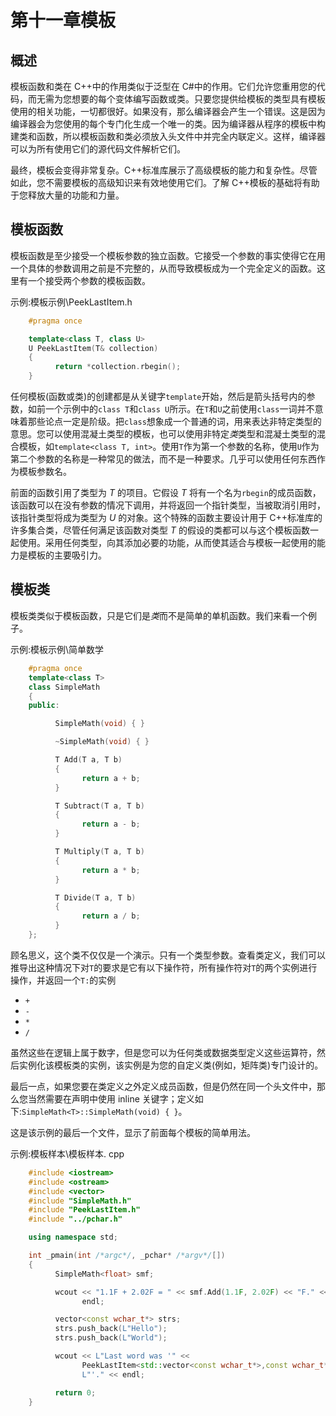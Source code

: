 # 第十一章模板

## 概述

模板函数和类在 C++中的作用类似于泛型在 C#中的作用。它们允许您重用您的代码，而无需为您想要的每个变体编写函数或类。只要您提供给模板的类型具有模板使用的相关功能，一切都很好。如果没有，那么编译器会产生一个错误。这是因为编译器会为您使用的每个专门化生成一个唯一的类。因为编译器从程序的模板中构建类和函数，所以模板函数和类必须放入头文件中并完全内联定义。这样，编译器可以为所有使用它们的源代码文件解析它们。

最终，模板会变得非常复杂。C++标准库展示了高级模板的能力和复杂性。尽管如此，您不需要模板的高级知识来有效地使用它们。了解 C++模板的基础将有助于您释放大量的功能和力量。

## 模板函数

模板函数是至少接受一个模板参数的独立函数。它接受一个参数的事实使得它在用一个具体的参数调用之前是不完整的，从而导致模板成为一个完全定义的函数。这里有一个接受两个参数的模板函数。

示例:模板示例\PeekLastItem.h

```cpp
    #pragma once

    template<class T, class U>
    U PeekLastItem(T& collection)
    {
          return *collection.rbegin();
    }

```

任何模板(函数或类)的创建都是从关键字`template`开始，然后是箭头括号内的参数，如前一个示例中的`class T`和`class U`所示。在`T`和`U`之前使用`class`一词并不意味着那些论点一定是阶级。把`class`想象成一个普通的词，用来表达非特定类型的意思。您可以使用混凝土类型的模板，也可以使用非特定*类*类型和混凝土类型的混合模板，如`template<class T, int>`。使用`T`作为第一个参数的名称，使用`U`作为第二个参数的名称是一种常见的做法，而不是一种要求。几乎可以使用任何东西作为模板参数名。

前面的函数引用了类型为 *T* 的项目。它假设 *T* 将有一个名为`rbegin`的成员函数，该函数可以在没有参数的情况下调用，并将返回一个指针类型，当被取消引用时，该指针类型将成为类型为 *U* 的对象。这个特殊的函数主要设计用于 C++标准库的许多集合类，尽管任何满足该函数对类型 *T* 的假设的类都可以与这个模板函数一起使用。采用任何类型，向其添加必要的功能，从而使其适合与模板一起使用的能力是模板的主要吸引力。

## 模板类

模板类类似于模板函数，只是它们是*类*而不是简单的单机函数。我们来看一个例子。

示例:模板示例\简单数学

```cpp
    #pragma once
    template<class T>
    class SimpleMath
    {
    public:

          SimpleMath(void) { }

          ~SimpleMath(void) { }

          T Add(T a, T b)
          {
                return a + b;
          }

          T Subtract(T a, T b)
          {
                return a - b;
          }

          T Multiply(T a, T b)
          {
                return a * b;
          }

          T Divide(T a, T b)
          {
                return a / b;
          }
    };

```

顾名思义，这个类不仅仅是一个演示。只有一个类型参数。查看类定义，我们可以推导出这种情况下对`T`的要求是它有以下操作符，所有操作符对`T`的两个实例进行操作，并返回一个`T:`的实例

*   `+`
*   `-`
*   `*`
*   `/`

虽然这些在逻辑上属于数字，但是您可以为任何类或数据类型定义这些运算符，然后实例化该模板类的实例，该实例是为您的自定义类(例如，矩阵类)专门设计的。

最后一点，如果您要在类定义之外定义成员函数，但是仍然在同一个头文件中，那么您当然需要在声明中使用 inline 关键字；定义如下:`SimpleMath<T>::SimpleMath(void) { }`。

这是该示例的最后一个文件，显示了前面每个模板的简单用法。

示例:模板样本\模板样本. cpp

```cpp
    #include <iostream>
    #include <ostream>
    #include <vector>
    #include "SimpleMath.h"
    #include "PeekLastItem.h"
    #include "../pchar.h"

    using namespace std;

    int _pmain(int /*argc*/, _pchar* /*argv*/[])
    {
          SimpleMath<float> smf;

          wcout << "1.1F + 2.02F = " << smf.Add(1.1F, 2.02F) << "F." <<
                endl;

          vector<const wchar_t*> strs;
          strs.push_back(L"Hello");
          strs.push_back(L"World");

          wcout << L"Last word was '" <<
                PeekLastItem<std::vector<const wchar_t*>,const wchar_t*>(strs) <<
                L"'." << endl;

          return 0;
    }

```
